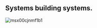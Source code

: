 Systems building systems.
----- 

![msx00cjnmf1b1](https://github.com/user-attachments/assets/6aa3b312-1000-494a-b904-4d8a9c1ac6f1)

<!--![20200614_205534](https://github.com/user-attachments/assets/7528b5ad-71dc-4f1c-9bd2-e0f6ba4fe722)

![msx00cjnmf1b1](https://github.com/user-attachments/assets/0db7b823-3daf-48f4-abb1-09be5ea3b1bf)-->

<!--
**vishalpalaniappan/vishalpalaniappan** is a ✨ _special_ ✨ repository because its `README.md` (this file) appears on your GitHub profile.


Here are some ideas to get you started:

- 🔭 I’m currently working on ...
- 🌱 I’m currently learning ...
- 👯 I’m looking to collaborate on ...
- 🤔 I’m looking for help with ...
- 💬 Ask me about ...
- 📫 How to reach me: ...
- 😄 Pronouns: ...
- ⚡ Fun fact: ...
-->
